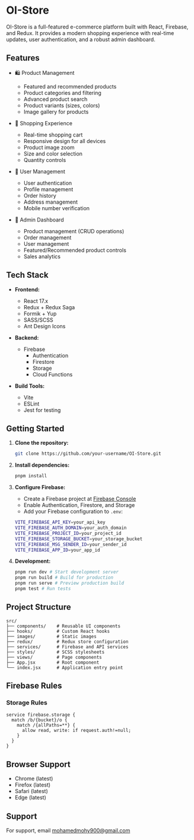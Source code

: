 # OI-Store

OI-Store is a full-featured e-commerce platform built with React, Firebase, and Redux. It provides a modern shopping experience with real-time updates, user authentication, and a robust admin dashboard.

## Features

- 🛍️ Product Management

  - Featured and recommended products
  - Product categories and filtering
  - Advanced product search
  - Product variants (sizes, colors)
  - Image gallery for products

- 🛒 Shopping Experience

  - Real-time shopping cart
  - Responsive design for all devices
  - Product image zoom
  - Size and color selection
  - Quantity controls

- 👤 User Management

  - User authentication
  - Profile management
  - Order history
  - Address management
  - Mobile number verification

- 📱 Admin Dashboard
  - Product management (CRUD operations)
  - Order management
  - User management
  - Featured/Recommended product controls
  - Sales analytics

## Tech Stack

- **Frontend:**

  - React 17.x
  - Redux + Redux Saga
  - Formik + Yup
  - SASS/SCSS
  - Ant Design Icons

- **Backend:**

  - Firebase
    - Authentication
    - Firestore
    - Storage
    - Cloud Functions

- **Build Tools:**
  - Vite
  - ESLint
  - Jest for testing

## Getting Started

1. **Clone the repository:**

   ```bash
   git clone https://github.com/your-username/OI-Store.git
   ```

2. **Install dependencies:**

   ```bash
   pnpm install
   ```

3. **Configure Firebase:**

   - Create a Firebase project at [Firebase Console](https://console.firebase.google.com)
   - Enable Authentication, Firestore, and Storage
   - Add your Firebase configuration to `.env`:

   ```bash
   VITE_FIREBASE_API_KEY=your_api_key
   VITE_FIREBASE_AUTH_DOMAIN=your_auth_domain
   VITE_FIREBASE_PROJECT_ID=your_project_id
   VITE_FIREBASE_STORAGE_BUCKET=your_storage_bucket
   VITE_FIREBASE_MSG_SENDER_ID=your_sender_id
   VITE_FIREBASE_APP_ID=your_app_id
   ```

4. **Development:**

   ```bash
   pnpm run dev # Start development server
   pnpm run build # Build for production
   pnpm run serve # Preview production build
   pnpm test # Run tests
   ```

## Project Structure

```
src/
├── components/    # Reusable UI components
├── hooks/         # Custom React hooks
├── images/        # Static images
├── redux/         # Redux store configuration
├── services/      # Firebase and API services
├── styles/        # SCSS stylesheets
├── views/         # Page components
├── App.jsx        # Root component
└── index.jsx      # Application entry point
```

## Firebase Rules

### Storage Rules

```
service firebase.storage {
  match /b/{bucket}/o {
    match /{allPaths=**} {
      allow read, write: if request.auth!=null;
    }
  }
}
```

## Browser Support

- Chrome (latest)
- Firefox (latest)
- Safari (latest)
- Edge (latest)


## Support

For support, email mohamedmohy900@gmail.com 
